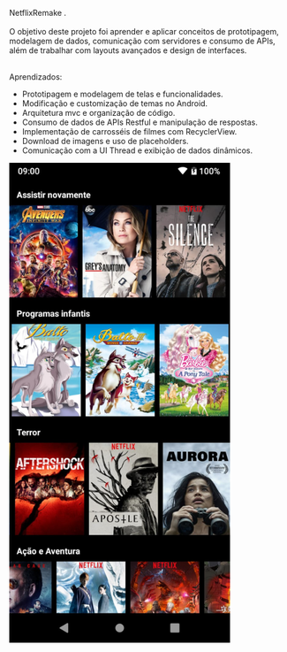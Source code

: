 NetflixRemake .<br><br>
O objetivo deste projeto foi aprender e aplicar conceitos de prototipagem, modelagem de dados, comunicação com servidores e consumo de APIs, além de trabalhar com layouts avançados e design de interfaces.

<br>Aprendizados:

- Prototipagem e modelagem de telas e funcionalidades.
- Modificação e customização de temas no Android.
- Arquitetura mvc e organização de código.
- Consumo de dados de APIs Restful e manipulação de respostas.
- Implementação de carrosséis de filmes com RecyclerView.
- Download de imagens e uso de placeholders.
- Comunicação com a UI Thread e exibição de dados dinâmicos.


<img src="https://github.com/rique26/NetflixRemake/blob/main/netflix01.jpg" alt="Tela Inicial" width="400">




